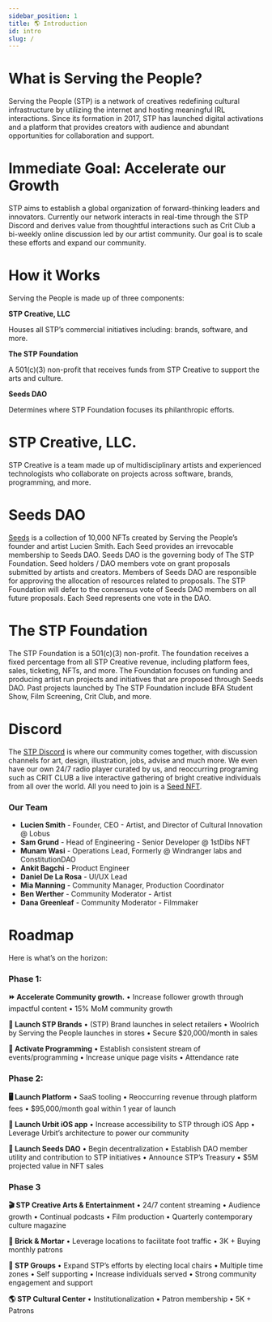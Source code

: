 ```yaml
---
sidebar_position: 1
title: 🌎 Introduction
id: intro
slug: /
---
```

# What is Serving the People?

Serving the People (STP) is a network of creatives redefining cultural infrastructure by utilizing the internet and hosting meaningful IRL interactions. Since its formation in 2017, STP has launched digital activations and a platform that provides creators with audience and abundant opportunities for collaboration and support.

# Immediate Goal: Accelerate our Growth

STP aims to establish a global organization of forward-thinking leaders and innovators. Currently our network interacts in real-time through the STP Discord and derives value from thoughtful interactions such as  Crit Club a bi-weekly online discussion led by our artist community. Our goal is to scale these efforts and expand our community.

# How it Works
Serving the People is made up of three components:

**STP Creative, LLC**

Houses all STP’s commercial initiatives including: brands, software, and more. 

**The STP Foundation**

A 501(c)(3) non-profit that receives funds from STP Creative to support the arts and culture.

**Seeds DAO**

Determines where STP Foundation focuses its philanthropic efforts.

# STP Creative, LLC.
STP Creative is a team made up of multidisciplinary artists and experienced technologists who collaborate on projects across software, brands, programming, and more.

# Seeds DAO
[Seeds](docs/seeds.md) is a collection of 10,000 NFTs created by Serving the People’s founder and artist Lucien Smith. Each Seed provides an irrevocable membership to Seeds DAO. Seeds DAO is the governing body of The STP Foundation. Seed holders / DAO members vote on grant proposals submitted by artists and creators. Members of Seeds DAO are responsible for approving the allocation of resources related to proposals. The STP Foundation will defer to the consensus vote of Seeds DAO members on all future proposals. Each Seed represents one vote in the DAO.

# The STP Foundation
The STP Foundation is a 501(c)(3) non-profit. The foundation receives a fixed percentage from all STP Creative revenue, including platform fees, sales, ticketing, NFTs, and more. The Foundation focuses on funding and producing artist run projects and initiatives that are proposed through Seeds DAO. Past projects launched by The STP Foundation include BFA Student Show, Film Screening, Crit Club, and more.

# Discord

The [STP Discord](https://discord.gg/A4bJ8cCwUP) is where our community comes together, with discussion channels for art, design, illustration, jobs, advise and much more. We even have our own 24/7 radio player curated by us, and reoccurring programing such as CRIT CLUB a live interactive gathering of bright creative individuals from all over the world. All you need to join is a [Seed NFT](docs/seeds.md).

### Our Team

- **Lucien Smith** - Founder, CEO - Artist, and Director of Cultural Innovation @ Lobus
- **Sam Grund** - Head of Engineering - Senior Developer @ 1stDibs NFT
- **Munam Wasi** - Operations Lead, Formerly @ Windranger labs and ConstitutionDAO
- **Ankit Bagchi** - Product Engineer
- **Daniel De La Rosa** - UI/UX Lead
- **Mia Manning** - Community Manager, Production Coordinator
- **Ben Werther** - Community Moderator - Artist
- **Dana Greenleaf** - Community Moderator - Filmmaker

# **Roadmap**

Here is what’s on the horizon:

### **Phase 1:**

**⏩ Accelerate Community growth.**
• Increase follower growth through impactful content
• 15% MoM community growth
 
**🚀 Launch STP Brands**
• (STP) Brand launches in select retailers
• Woolrich by Serving the People launches in stores
• Secure $20,000/month in sales

**📅 Activate Programming**
• Establish consistent stream of events/programming 
• Increase unique page visits
• Attendance rate

### **Phase 2:**

**🖥 Launch Platform**
• SaaS tooling
• Reoccurring revenue through platform fees
• $95,000/month goal within 1 year of launch 

**📱 Launch Urbit iOS app**
• Increase accessibility to STP through iOS App
• Leverage Urbit’s architecture to power our community 

**🌱 Launch Seeds DAO**
• Begin decentralization
• Establish DAO member utility and contribution to STP initiatives
• Announce STP’s Treasury 
• $5M projected value in NFT sales

### **Phase 3**

**🎬 STP Creative Arts & Entertainment**
• 24/7 content streaming
• Audience growth
• Continual podcasts
• Film production
• Quarterly contemporary culture magazine

**🧱 Brick & Mortar**
• Leverage locations to facilitate foot traffic
• 3K + Buying monthly patrons

**👥 STP Groups**
• Expand STP’s efforts by electing local chairs
• Multiple time zones
• Self supporting
• Increase individuals served
• Strong community engagement and support

**🌎 STP Cultural Center**
• Institutionalization 
• Patron membership
• 5K + Patrons 
